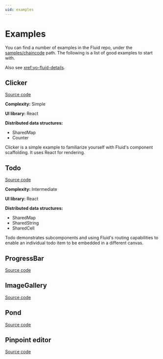 ```yaml
---
uid: examples
---
```


# Examples

You can find a number of examples in the Fluid repo, under the
[samples/chaincode](https://github.com/microsoft/Prague/tree/master/samples/chaincode)
path. The following is a list of good examples to start with.

Also see <xref:yo-fluid-details>.


## Clicker

[Source code](https://github.com/microsoft/Prague/tree/release/0.6/packages/components/clicker)

**Complexity:** Simple

**UI library:** React

**Distributed data structures:**

* SharedMap
* Counter

Clicker is a simple example to familiarize yourself with Fluid's component scaffolding. It uses React for rendering.


## Todo

[Source code](https://github.com/microsoft/Prague/tree/release/0.6/packages/components/todo)

**Complexity:** Intermediate

**UI library:** React

**Distributed data structures:**

* SharedMap
* SharedString
* SharedCell

Todo demonstrates subcomponents and using Fluid's routing capabilities to enable an individual todo item to be embedded
in a different canvas.

## ProgressBar

[Source code](https://github.com/microsoft/Prague/tree/release/0.6/packages/components/todo)


## ImageGallery

[Source code](https://github.com/microsoft/Prague/tree/release/0.6/packages/components/image-gallery)


## Pond

[Source code](https://github.com/microsoft/Prague/tree/release/0.6/packages/components/pond)


## Pinpoint editor

[Source code](https://github.com/microsoft/Prague/tree/release/0.6/packages/components/pinpoint-editor)
